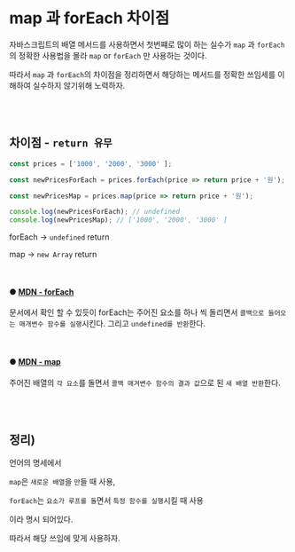 # map 과 forEach 차이점

자바스크립트의 배열 메서드를 사용하면서 첫번쨰로 많이 하는 실수가 `map` 과 `forEach`의 정확한 사용법을 몰라 `map` or `forEach` 만 사용하는 것이다.

따라서 `map` 과 `forEach`의 차이점을 정리하면서 해당하는 메서드를 정확한 쓰임세를 이해하여 실수하지 않기위해 노력하자.

<br/>
<br/>

## 차이점 - `return 유무`

```javascript
const prices = ['1000', '2000', '3000' ];

const newPricesForEach = prices.forEach(price => return price + '원');

const newPricesMap = prices.map(price => return price + '원');

console.log(newPricesForEach); // undefined
console.log(newPricesMap); // ['1000', '2000', '3000' ]
```

forEach -> `undefined` return

map -> `new Array` return

<br/>

#### ● [MDN - forEach](https://developer.mozilla.org/ko/docs/Web/JavaScript/Reference/Global_Objects/Array/forEach)

문서에서 확인 할 수 있듯이 forEach는 주어진 요소를 하나 씩 돌리면서 `콜백으로 들어오는 매개변수 함수를 실행`시킨다. 그리고 `undefined를 반환`한다.

<br/>

#### ● [MDN - map](https://developer.mozilla.org/en-US/docs/Web/JavaScript/Reference/Global_Objects/Array/map)

주어진 배열의 `각 요소`를 돌면서 `콜백 매겨변수 함수의 결과 값`으로 된 `새 배열 반환`한다.

<br/>
<br/>

## 정리)

언어의 명세에서

`map`은 `새로운 배열`을 `만`들 때 사용,

`forEach`는 `요소가 루프를 돌`면서 `특정 함수를 실행`시킬 때 사용

이라 명시 되어있다.

따라서 해당 쓰임에 맞게 사용하자.
